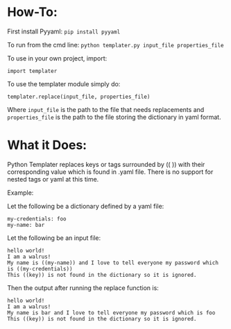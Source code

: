 How-To:
=====

First install Pyyaml:
`pip install pyyaml`

To run from the cmd line:
`python templater.py input_file properties_file`

To use in your own project, import:

`import templater`

To use the templater module simply do:

`templater.replace(input_file, properties_file)`

Where `input_file` is the path to the file that needs replacements and `properties_file` is the path to the file storing the dictionary in yaml format.

What it Does:
=============

Python Templater replaces keys or tags surrounded by (( )) with their corresponding value which is found in .yaml file. There is no support for nested tags or yaml at this time.

Example:

Let the following be a dictionary defined by a yaml file:

```
my-credentials: foo
my-name: bar
```
Let the following be an input file:

```
hello world!
I am a walrus!
My name is ((my-name)) and I love to tell everyone my password which is ((my-credentials))
This ((key)) is not found in the dictionary so it is ignored.
```

Then the output after running the replace function is:

```
hello world!
I am a walrus!
My name is bar and I love to tell everyone my password which is foo
This ((key)) is not found in the dictionary so it is ignored.
```
